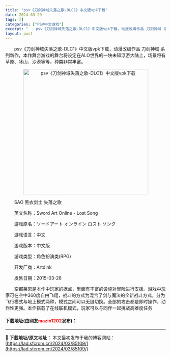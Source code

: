 ```yaml
---
title: "psv《刀剑神域失落之歌-DLC1》中文版vpk下载"
date: 2024-03-29
tags: []
categories: ["PSV中文游戏"]
excerpt: "　　psv《刀剑神域失落之歌-DLC1》中文版vpk下载，动漫改编作品 刀剑神域 系列新作，本作舞台游戏的舞台将设定在ALO世界的一块未知浮游大陆上，场景将有草原、冰山、沙漠等等，种类非常丰富。 　　SAO 黑衣剑士 失落之歌 　　英文名称：Sword Art Online - Lost Song &hellip;"
layout: post
---
```


 <p>　　psv《刀剑神域失落之歌-DLC1》中文版vpk下载，动漫改编作品 刀剑神域 系列新作，本作舞台游戏的舞台将设定在ALO世界的一块未知浮游大陆上，场景将有草原、冰山、沙漠等等，种类非常丰富。</p> <p align="center"><img align="" border="0" src="https://lad.sfcrom.cn/wp-content/uploads/2024/03/20240329_660668233b082.jpg" width="393" alt="psv《刀剑神域失落之歌-DLC1》中文版vpk下载" /></p> <p>　　SAO 黑衣剑士 失落之歌</p> <p>　　英文名称：Sword Art Online - Lost Song</p> <p>　　游戏原名：ソードアート オンライン ロスト ソング</p> <p>　　游戏语言：中文</p> <p>　　游戏版本：中文版</p> <p>　　游戏类型：角色扮演类(RPG)</p> <p>　　开发厂商：Artdink</p> <p>　　发售日期：2015-03-26</p> <p>　　空都莱恩是本作中玩家的据点，里面有丰富的设施对冒险进行支援。游戏中玩家可在空中360度自由飞翔，战斗的方式为混合了剑与魔法的全新战斗方式，分为飞行模式与地上模式两种，模式之间可以无缝切换。全部的攻击都是即时操作，动作性更强。本作搭载了在线联机模式，玩家可以与同伴一起挑战高难度任务</p> <p><h4>下载地址(由网友<font color="red">mazin1202</font>发布)：</h4></p> 

---
📖 **下载地址/原文地址：** 本文最初发布于我的博客网站：[https://lad.sfcrom.cn/2024/03/85109/](https://lad.sfcrom.cn/2024/03/85109/)
